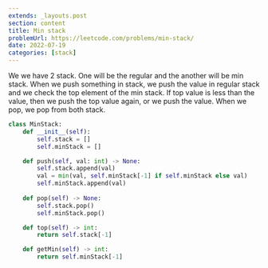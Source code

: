 ```yaml
---
extends: _layouts.post
section: content
title: Min stack
problemUrl: https://leetcode.com/problems/min-stack/
date: 2022-07-19
categories: [stack]
---
```


We we have 2 stack. One will be the regular and the another will be min stack. When we push something in stack, we push the value in regular stack and we check the top element of the min stack. If top value is less than the value, then we push the top value again, or we push the value. When we pop, we pop from both stack.

```python
class MinStack:
    def __init__(self):
        self.stack = []
        self.minStack = []

    def push(self, val: int) -> None:
        self.stack.append(val)
        val = min(val, self.minStack[-1] if self.minStack else val)
        self.minStack.append(val)
        
    def pop(self) -> None:
        self.stack.pop()
        self.minStack.pop()

    def top(self) -> int:
        return self.stack[-1]

    def getMin(self) -> int:
        return self.minStack[-1]
```